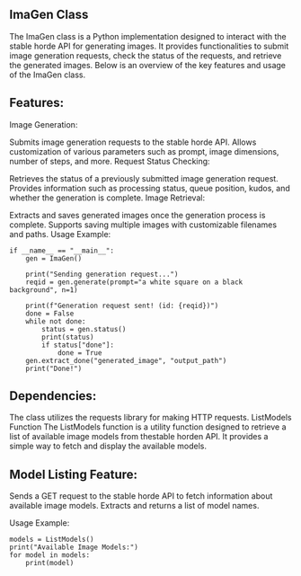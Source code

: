 ## ImaGen Class
The ImaGen class is a Python implementation designed to interact with the stable horde API for generating images. It provides functionalities to submit image generation requests, check the status of the requests, and retrieve the generated images. Below is an overview of the key features and usage of the ImaGen class.

## Features:
Image Generation:

Submits image generation requests to the stable horde API.
Allows customization of various parameters such as prompt, image dimensions, number of steps, and more.
Request Status Checking:

Retrieves the status of a previously submitted image generation request.
Provides information such as processing status, queue position, kudos, and whether the generation is complete.
Image Retrieval:

Extracts and saves generated images once the generation process is complete.
Supports saving multiple images with customizable filenames and paths.
Usage Example:


    if __name__ == "__main__":
        gen = ImaGen()
    
        print("Sending generation request...")
        reqid = gen.generate(prompt="a white square on a black background", n=1)
    
        print(f"Generation request sent! (id: {reqid})")
        done = False
        while not done:
            status = gen.status()
            print(status)
            if status["done"]:
                done = True
        gen.extract_done("generated_image", "output_path")
        print("Done!")

    
## Dependencies:
The class utilizes the requests library for making HTTP requests.
ListModels Function
The ListModels function is a utility function designed to retrieve a list of available image models from thestable horden API. It provides a simple way to fetch and display the available models.

## Model Listing Feature:

Sends a GET request to the stable horde API to fetch information about available image models.
Extracts and returns a list of model names.

Usage Example:


    models = ListModels()
    print("Available Image Models:")
    for model in models:
        print(model)

